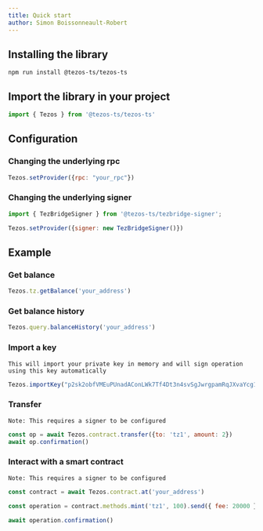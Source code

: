 ```yaml
---
title: Quick start
author: Simon Boissonneault-Robert
---
```


## Installing the library

```
npm run install @tezos-ts/tezos-ts
```

## Import the library in your project

```js
import { Tezos } from '@tezos-ts/tezos-ts'
```

## Configuration

### Changing the underlying rpc

```js
Tezos.setProvider({rpc: "your_rpc"})
```

### Changing the underlying signer

```js
import { TezBridgeSigner } from '@tezos-ts/tezbridge-signer';

Tezos.setProvider({signer: new TezBridgeSigner()})
```

## Example

### Get balance

```js
Tezos.tz.getBalance('your_address')
```

### Get balance history

```js
Tezos.query.balanceHistory('your_address')
```


### Import a key

`This will import your private key in memory and will sign operation using this key automatically`

```js
Tezos.importKey("p2sk2obfVMEuPUnadAConLWk7Tf4Dt3n4svSgJwrgpamRqJXvaYcg1")
```

### Transfer

`Note: This requires a signer to be configured`

```js
const op = await Tezos.contract.transfer({to: 'tz1', amount: 2})
await op.confirmation()
```

### Interact with a smart contract

`Note: This requires a signer to be configured`

```js
const contract = await Tezos.contract.at('your_address')

const operation = contract.methods.mint('tz1', 100).send({ fee: 20000 })

await operation.confirmation()
```